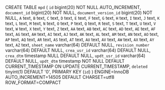 CREATE TABLE `mpd` (
  `id` bigint(20) NOT NULL AUTO_INCREMENT,
  `document_id` bigint(20) NOT NULL,
  `document_version_id` bigint(20) NOT NULL,
  `A` text,
  `B` text,
  `C` text,
  `D` text,
  `E` text,
  `F` text,
  `G` text,
  `H` text,
  `I` text,
  `J` text,
  `K` text,
  `L` text,
  `M` text,
  `N` text,
  `O` text,
  `P` text,
  `Q` text,
  `R` text,
  `S` text,
  `T` text,
  `U` text,
  `V` text,
  `W` text,
  `X` text,
  `Y` text,
  `Z` text,
  `AA` text,
  `AB` text,
  `AC` text,
  `AD` text,
  `AE` text,
  `AF` text,
  `AG` text,
  `AH` text,
  `AI` text,
  `AJ` text,
  `AK` text,
  `AL` text,
  `AM` text,
  `AN` text,
  `AO` text,
  `AP` text,
  `AQ` text,
  `AR` text,
  `AS` text,
  `AT` text,
  `AU` text,
  `AV` text,
  `AW` text,
  `AX` text,
  `AY` text,
  `AZ` text,
  `sheet_name` varchar(64) DEFAULT NULL,
  `revision_number` varchar(64) DEFAULT NULL,
  `crea_usr_id` varchar(64) DEFAULT NULL,
  `crea_dtm` timestamp NULL DEFAULT NULL,
  `updt_usr_id` varchar(64) DEFAULT NULL,
  `updt_dtm` timestamp NOT NULL DEFAULT CURRENT_TIMESTAMP ON UPDATE CURRENT_TIMESTAMP,
  `deleted` tinyint(1) DEFAULT '0',
  PRIMARY KEY (`id`)
) ENGINE=InnoDB AUTO_INCREMENT=14505 DEFAULT CHARSET=utf8 ROW_FORMAT=COMPACT